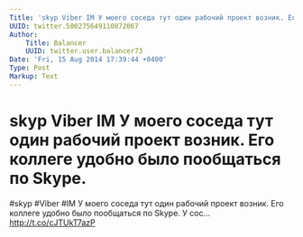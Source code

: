 ```yaml
---
Title: 'skyp Viber IM У моего соседа тут один рабочий проект возник. Его коллеге удобно было пообщаться по Skype.'
UUID: twitter.500275649110872067
Author:
    Title: Balancer
    UUID: twitter.user.balancer73
Date: 'Fri, 15 Aug 2014 17:39:44 +0400'
Type: Post
Markup: Text
---
```


# skyp Viber IM У моего соседа тут один рабочий проект возник. Его коллеге удобно было пообщаться по Skype.

#skyp #Viber #IM У моего соседа тут один рабочий проект
возник. Его коллеге удобно было пообщаться по Skype. У сос…
http://t.co/cJTUkT7azP